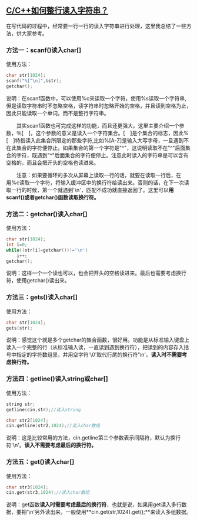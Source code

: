 ## [C/C++如何整行读入字符串？](https://www.cnblogs.com/AlvinZH/p/6798023.html)



在写代码的过程中，经常要一行一行的读入字符串进行处理，这里我总结了一些方法，供大家参考。

### 方法一：scanf()读入char[]

使用方法：

```c
char str[1024];
scanf("%[^\n]",&str);
getchar();
```

说明：在scanf函数中，可以使用%c来读取一个字符，使用%s读取一个字符串, 但是读取字符串时不忽略空格，读字符串时忽略开始的空格，并且读到空格为止，因此只能读取一个单词，而不是整行字符串。

　　其实scanf函数也可完成这样的功能，而且还更强大。这里主要介绍一个参数，％[　]，这个参数的意义是读入一个字符集合。[　]是个集合的标志，因此%[　]特指读入此集合所限定的那些字符,比如%[A-Z]是输入大写字母，一旦遇到不在此集合的字符便停止。如果集合的第一个字符是"^"，这说明读取不在"^"后面集合的字符，既遇到"^"后面集合的字符便停止。注意此时读入的字符串是可以含有空格的，而且会把开头的空格也读进来。

　　注意：如果要循环的多次从屏幕上读取一行的话，就要在读取一行后，在用%c读取一个字符，将输入缓冲区中的换行符给读出来。否则的话，在下一次读取一行的时候，第一个就遇到'\n'，匹配不成功就直接返回了。这里可以**用scanf()或者getchar()函数读取换行符。**

### 方法二：getchar()读入char[]

使用方法：

```c
char str[1024];
int i=0;
while((str[i]=getchar())!='\n')
    i++;
getchar();
```

说明：这样一个一个读也可以，也会把开头的空格读进来。最后也需要考虑换行符，使用getchar()读出来。

### 方法三：gets()读入char[]

使用方法：

```c
char str[1024];
gets(str);
```

说明：感觉这个就是多个getchar的集合函数，很好用。功能是从标准输入键盘上读入一个完整的行（从标准输入读，一直读到遇到换行符），把读到的内容存入括号中指定的字符数组里，并用空字符'\0'取代行尾的换行符'\n'。**读入时不需要考虑换行符。**

### 方法四：getline()读入string或char[]

使用方法：

```c
string str;
getline(cin,str);//读入string

char str2[1024];
cin.getline(str2,1024);//读入char数组
```

说明：这是比较常用的方法，cin.getline第三个参数表示间隔符，默认为换行符'\n'。**读入不需要考虑最后的换行符。**

### 方法五：get()读入char[]

使用方法：

```c
char str3[1024];
cin.get(str3,1024);//读入char数组
```

说明：get函数**读入时需要考虑最后的换行符**，也就是说，如果用get读入多行数据，要把'\n'另外读出来，一般使用**cin.get(str,1024).get();**来读入多组数据。

